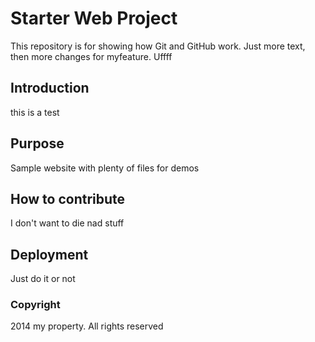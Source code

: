 # Starter Web Project

This repository is for showing how Git and GitHub work. Just more text, then more changes for myfeature. Uffff

## Introduction

this is a test

## Purpose

Sample website with plenty of files for demos

## How to contribute

I don't want to die nad stuff

## Deployment

Just do it or not

### Copyright

2014 my property. All rights reserved